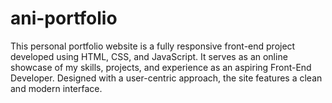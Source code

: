 # ani-portfolio
This personal portfolio website is a fully responsive front-end project developed using HTML, CSS, and JavaScript. It serves as an online showcase of my skills, projects, and experience as an aspiring Front-End Developer. Designed with a user-centric approach, the site features a clean and modern interface.
